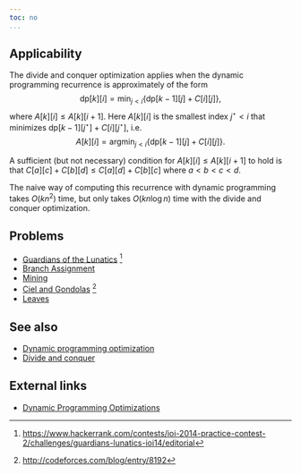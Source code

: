 ```yaml
---
toc: no
...
```


## Applicability
The divide and conquer optimization applies when the dynamic programming recurrence is approximately of the form
$$ \mathrm{dp}[k][i] = \min_{j<i} \left\{\mathrm{dp}[k-1][j] + C[i][j] \right\}, $$
where $A[k][i] \leq A[k][i+1]$. Here $A[k][i]$ is the smallest index $j^\star < i$ that minimizes $\mathrm{dp}[k-1][j^\star] + C[i][j^\star]$, i.e.
$$ A[k][i] = \mathrm{argmin}_{j<i} \left\{\mathrm{dp}[k-1][j] + C[i][j] \right\}. $$

A sufficient (but not necessary) condition for $A[k][i] \leq A[k][i+1]$ to hold is that $C[a][c] + C[b][d] \leq C[a][d] + C[b][c]$ where $a < b < c < d$.

The naive way of computing this recurrence with dynamic programming takes $O(kn^2)$ time, but only takes $O(kn\log n)$ time with the divide and conquer optimization.

## Problems
* [Guardians of the Lunatics](https://www.hackerrank.com/contests/ioi-2014-practice-contest-2/challenges/guardians-lunatics-ioi14) [^1]
* [Branch Assignment](https://open.kattis.com/problems/branch)
* [Mining](https://www.hackerrank.com/contests/world-codesprint-5/challenges/mining)
* [Ciel and Gondolas](http://codeforces.com/contest/321/problem/E) [^2]
* [Leaves](http://www.spoj.com/problems/NKLEAVES/)

## See also
* [Dynamic programming optimization]()
* [Divide and conquer]()

## External links
* [Dynamic Programming Optimizations](http://codeforces.com/blog/entry/8219)

[^1]: <https://www.hackerrank.com/contests/ioi-2014-practice-contest-2/challenges/guardians-lunatics-ioi14/editorial>
[^2]: <http://codeforces.com/blog/entry/8192>
